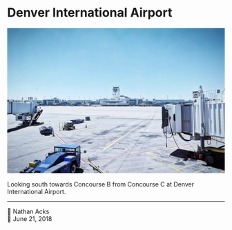 # Denver International Airport

![An empty airport tarmac](assets/c60981a867742a39aaf3b1c95d5a8038.webp)

Looking south towards Concourse B from Concourse C at Denver International Airport.

- - - -

<span aria-hidden="true">👤</span> Nathan Acks  
<span aria-hidden="true">📅</span> June 21, 2018
